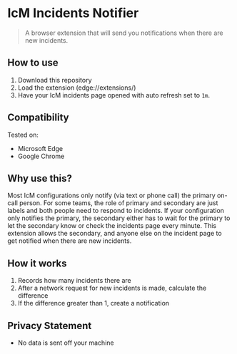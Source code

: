 # IcM Incidents Notifier

> A browser extension that will send you notifications when there are new incidents.

## How to use

1. Download this repository
1. Load the extension (edge://extensions/)
1. Have your IcM incidents page opened with auto refresh set to `1m`.

## Compatibility

Tested on:

* Microsoft Edge
* Google Chrome

## Why use this?

Most IcM configurations only notify (via text or phone call) the primary on-call person. For some teams, the role of primary and secondary are just labels and both people need to respond to incidents. If your configuration only notifies the primary, the secondary either has to wait for the primary to let the secondary know or check the incidents page every minute. This extension allows the secondary, and anyone else on the incident page to get notified when there are new incidents.

## How it works

1. Records how many incidents there are
2. After a network request for new incidents is made, calculate the difference
3. If the difference greater than 1, create a notification

## Privacy Statement

* No data is sent off your machine
